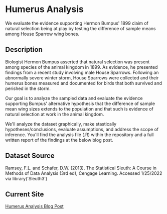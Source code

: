 # Humerus Analysis

We evaluate the evidence supporting Hermon Bumpus' 1899 claim of natural selection being at play by testing the difference of sample means among House Sparrow wing bones.

## Description

Biologist Hermon Bumpus asserted that natural selection was present among species of the animal kingdom in 1899. As evidence, he presented findings from a recent study involving male House Sparrows. Following an abnormally severe winter storm, House Sparrows were collected and their humerus bones measured and documented for birds that both survived and perished in the storm.

Our goal is to analyze the sampled data and evaluate the evidence supporting Bumpus' alternative hypothesis that the difference of sample mean wing sizes extends to the population and that such is evidence of natural selection at work in the animal kingdom.

We'll analyze the dataset graphically, make stastically hypotheses/conclusions, evaluate assumptions, and address the scope of inference. You'll find the analysis file (.R) within the repository and a full written report of the findings at the below blog post.

## Dataset Source
Ramsey, F.L. and Schafer, D.W. (2013). The Statistical Sleuth: A Course in Methods of Data Analysis (3rd ed), Cengage Learning.
Accessed 1/25/2022 via library('Sleuth3')

## Current Site
[Humerus Analysis Blog Post](https://www.adam-bushman.com/blog_posts/blog_humerus-analysis_003.html)
